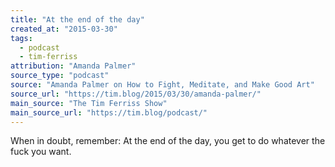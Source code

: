 ```yaml
---
title: "At the end of the day"
created_at: "2015-03-30"
tags:
  - podcast
  - tim-ferriss
attribution: "Amanda Palmer"
source_type: "podcast"
source: "Amanda Palmer on How to Fight, Meditate, and Make Good Art"
source_url: "https://tim.blog/2015/03/30/amanda-palmer/"
main_source: "The Tim Ferriss Show"
main_source_url: "https://tim.blog/podcast/"
---
```


When in doubt, remember: At the end of the day, you get to do whatever the fuck you want.
